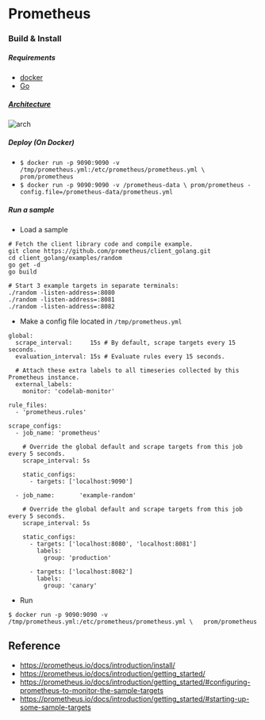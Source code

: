 # Prometheus
### Build & Install 
##### Requirements
- [docker](https://www.docker.com/)
- [Go](https://golang.org/doc/install)

##### [Architecture](https://prometheus.io/docs/introduction/overview/#architecture)

![arch](https://prometheus.io/assets/architecture.svg)

##### Deploy (On Docker) 
- `$ docker run -p 9090:9090 -v /tmp/prometheus.yml:/etc/prometheus/prometheus.yml \
       prom/prometheus`
- `$ docker run -p 9090:9090 -v /prometheus-data \
       prom/prometheus -config.file=/prometheus-data/prometheus.yml`

##### Run a sample
- Load a sample
```
# Fetch the client library code and compile example.
git clone https://github.com/prometheus/client_golang.git
cd client_golang/examples/random
go get -d
go build

# Start 3 example targets in separate terminals:
./random -listen-address=:8080
./random -listen-address=:8081
./random -listen-address=:8082
```

- Make a config file located in `/tmp/prometheus.yml`
```
global:
  scrape_interval:     15s # By default, scrape targets every 15 seconds.
  evaluation_interval: 15s # Evaluate rules every 15 seconds.

  # Attach these extra labels to all timeseries collected by this Prometheus instance.
  external_labels:
    monitor: 'codelab-monitor'

rule_files:
  - 'prometheus.rules'

scrape_configs:
  - job_name: 'prometheus'

    # Override the global default and scrape targets from this job every 5 seconds.
    scrape_interval: 5s

    static_configs:
      - targets: ['localhost:9090']

  - job_name:       'example-random'

    # Override the global default and scrape targets from this job every 5 seconds.
    scrape_interval: 5s

    static_configs:
      - targets: ['localhost:8080', 'localhost:8081']
        labels:
          group: 'production'

      - targets: ['localhost:8082']
        labels:
          group: 'canary'
```
- Run
```
$ docker run -p 9090:9090 -v /tmp/prometheus.yml:/etc/prometheus/prometheus.yml \   prom/prometheus
```

## Reference
- https://prometheus.io/docs/introduction/install/
- https://prometheus.io/docs/introduction/getting_started/
- https://prometheus.io/docs/introduction/getting_started/#configuring-prometheus-to-monitor-the-sample-targets
- https://prometheus.io/docs/introduction/getting_started/#starting-up-some-sample-targets

